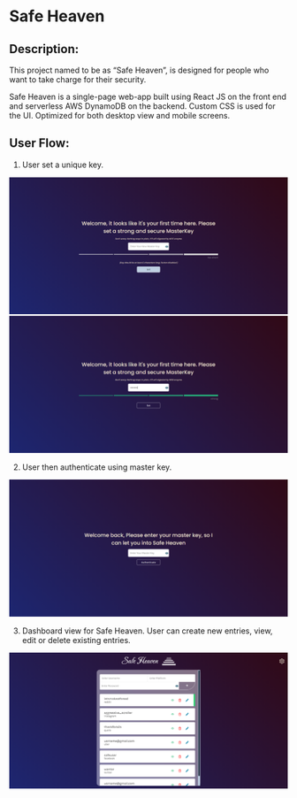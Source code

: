 # Safe Heaven

## Description:

This project named to be as “Safe Heaven”, is designed for people who want to take charge for their security. 

Safe Heaven is a single-page web-app built using React JS on the front end and serverless AWS DynamoDB on the backend.
Custom CSS is used for the UI. Optimized for both desktop view and mobile screens.

## User Flow: 
1. User set a unique key.

![set key page](https://github.com/sudolmin/SafeHeaven-React/blob/master/snaps/setkeypage.PNG?raw=true)
![user sets key](https://github.com/sudolmin/SafeHeaven-React/blob/master/snaps/setkeypage2.PNG?raw=true)

2. User then authenticate using master key.

![user sets key](https://github.com/sudolmin/SafeHeaven-React/blob/master/snaps/authenticate.PNG?raw=true)

3. Dashboard view for Safe Heaven. User can create new entries, view, edit or delete existing entries.

![user sets key](https://github.com/sudolmin/SafeHeaven-React/blob/master/snaps/dashboard.PNG?raw=true)
